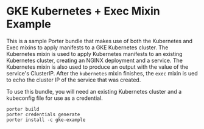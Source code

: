 # GKE Kubernetes + Exec Mixin Example

This is a sample Porter bundle that makes use of both the Kubernetes and Exec
mixins to apply manifests to a GKE Kubernetes cluster.
The Kubernetes mixin is used to apply Kubernetes manifests to an
existing Kubernetes cluster, creating an NGINX deployment and a service. The
Kubernetes mixin is also used to produce an output with the value of the
service's ClusterIP.  After the `kubernetes` mixin finishes, the `exec` mixin is
ued to echo the cluster IP of the service that was created. 

To use this bundle, you will need an existing Kubernetes cluster and a
kubeconfig file for use as a credential.

```
porter build
porter credentials generate
porter install -c gke-example
```
